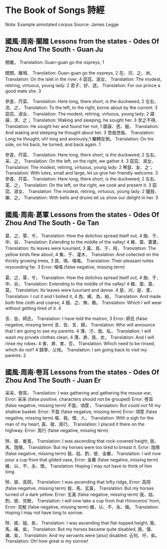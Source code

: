 # The Book of Songs 詩經
Note: Example annotated corpus
Source: James Legge

## 國風‧周南‧關雎 Lessons from the states - Odes Of Zhou And The South - Guan Ju 

關雎，
Translation: Guan-guan go the ospreys, 1

關關、雎鳩、
Translation: Guan-guan go the ospreys, 2
在、河、之、洲，
Translation: On the islet in the river. 4
窈窕、淑女、
Translation: The modest, retiring, virtuous, young lady: 2
君子、好、逑。
Translation: For our prince a good mate she. 3

參差、荇菜、
Translation: Here long, there short, is the duckweed, 2
左右、流、之，
Translation: To the left, to the right, borne about by the current. 3
窈窕、淑女、
Translation: The modest, retiring, virtuous, young lady: 2
寤寐、求、之；
Translation: Waking and sleeping, he sought her. 3
求之不得、
Translation: He sought her and found her not, 1
寤寐、思、服，
Translation: And waking and sleeping he thought about her. 3
悠哉悠哉、
Translation: Long he thought; oh! long and anxiously;1
輾轉反側。
Translation: On his side, on his back, he turned, and back again. 1

參差、荇菜、
Translation: Here long, there short, is the duckweed; 2
左右、采、之，
Translation: On the left, on the right, we gather it. 3
窈窕、淑女、
Translation: The modest, retiring, virtuous, young lady: 2
琴瑟、友、之；
Translation: With lutes, small and large, let us give her friendly welcome. 3
參差、荇菜、
Translation: Here long, there short, is the duckweed; 2
左右、芼、之，
Translation: On the left, on the right, we cook and present it. 3
窈窕、淑女、
Translation: The modest, retiring, virtuous, young lady: 2
鐘鼓、樂、之。
Translation: With bells and drums let us show our delight in her. 3

## 國風‧周南‧葛覃 Lessons from the states - Odes Of Zhou And The South - Ge Tan

葛、之、覃、兮，
Translation: How the dolichos spread itself out, 4
施、于、中、谷，
Translation: Extending to the middle of the valley! 4
維、葉、萋萋，
Translation: Its leaves were luxuriant; 3
黃、鳥、于、飛，
Translation: The yellow birds flew about, 4
集、于、灌木，
Translation: And collected on the thickly growing trees, 3
其、鳴、喈喈。
Translation: Their pleasant notes resounding far. 3
Error: 喈喈 (false negative, missing term)

葛、之、覃、兮，
Translation: How the dolichos spread itself out, 4
施、于、中、谷，
Translation: Extending to the middle of the valley! 4
維、葉、莫、莫，
Translation: Its leaves were luxuriant and dense. 4
是、刈、是、濩，
Translation: I cut it and I boiled it, 4
為、絺、為、綌，
Translation: And made both fine cloth and coarse, 4
服、之、無、斁。
Translation: Which I will wear without getting tired of it. 4

言、告、師氏，
Translation: I have told the matron, 3
Error: 師氏 (false negative, missing term)
言、告、言、歸，
Translation: Who will announce that I am going to see my parents. 4
薄、汙、我、私，
Translation: I will wash my private clothes clean, 4
薄、澣、我、衣，
Translation: And I will rinse my robes. 4
害、澣、害、否，
Translation: Which need to be rinsed, which do not? 4
歸寧、父母。
Translation: I am going back to visit my parents. 2

## 國風‧周南‧卷耳 Lessons from the states - Odes Of Zhou And The South - Juan Er

采采、卷耳，
Translation: I was gathering and gathering the mouse-ear,
Error: 采采 (false positive, characters should not be grouped)
Error: 卷耳 (false negative, missing term)
不盈、頃筐，
Translation: But could not fill my shallow basket.
Error: 不盈 (false negative, missing term)
Error: 頃筐 (false negative, missing term)
嗟、我、懷、人，
Translation: With a sigh for the man of my heart,
寘、彼、周行。
Translation: I placed it there on the highway.
Error: 周行 (false negative, missing term)

陟、彼、崔嵬，
Translation: I was ascending that rock-covered height,
我、馬、虺隤，
Translation: But my horses were too tired to breast it.
Error: 虺隤 (false negative, missing term)
我、姑、酌、彼、金罍，
Translation: I will now pour a cup from that gilded vase,
Error: 金罍 (false negative, missing term)
維、以、不、永、懷。
Translation: Hoping I may not have to think of him long.

陟、彼、高岡，
Translation: I was ascending that lofty ridge,
Error: 高岡 (false negative, missing term)
我、馬、玄黃，
Translation: But my horses turned of a dark yellow.
Error: 玄黃 (false negative, missing term)
我、姑、酌、彼、兕觥，
Translation: I will now take a cup from that rhinoceros' horn,
Error: 兕觥 (false negative, missing term)
維、以、不、永、傷。
Translation: Hoping I may not have long to sorrow.

陟、彼、砠、矣，
Translation: I was ascending that flat-topped height,
我、馬、瘏、矣，
Translation: But my horses became quite disabled,
我、僕、痡、矣，
Translation: And my servants were [also] disabled.
云何、吁、矣。
Translation: Oh! how great is my sorrow!
